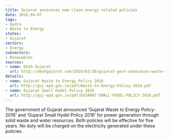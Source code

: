 ```yaml
---
title: Gujarat announces new clean energy related policies
date: 2016-04-07
tags:
- Hydro
- Waste to Energy
states:
- Gujarat
sectors:
- Energy
subsectors:
- Renewables
sources:
- name: Desh Gujarat
  url: http://deshgujarat.com/2016/03/30/gujarat-govt-announces-waste-to-power-and-small-hydel-policy-2016/
details:
- name: Gujarat Waste to Energy Policy 2016
  url: http://guj-epd.gov.in/pdf/Waste-to-Energy-Policy-2016.pdf
- name: Gujarat Small Hydel Policy 2016
  url: http://guj-epd.gov.in/pdf/GUJARAT-SMALL-HYDEL-POLICY-2016.pdf
---
```


The government of Gujarat announced ‘Gujarat Waste to Energy Policy-2016’ and ‘Gujarat Small Hydel Policy 2016’ for power generation through solid waste and water resources. Both policies will be effective for five years. No duty will be charged on the electricity generated under these policies.
